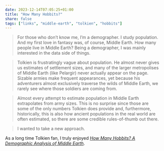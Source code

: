 ```yaml
---
date: 2023-12-14T07:05:25+01:00
title: "How Many Hobbits?"
share: false
tags: ["links", "middle-earth", "tolkien", "hobbits"]
---
```


>  For those who don’t know me, I’m a demographer. I study population. And my first love in fantasy was, of course, Middle Earth. How many people live in Middle Earth? Being a demographer, I was mainly interested in the data side of things. 

 > Tolkien is frustratingly vague about population. He almost never gives us estimates of settlement sizes, and many of the larger metropolises of Middle Earth (like Pelargir) never actually appear on the page. Sizable armies make frequent appearances, yet because his adventurers almost exclusively traverse the wilds of Middle Earth, we rarely see where those soldiers are coming from.

> Almost every attempt to estimate population in Middle Earth extrapolates from army sizes.  This is no surprise since those are some of the only numbers Tolkien does provide and, furthermore, historically, this is also how ancient populations in the real world are often estimated, so there are some credible rules-of-thumb out there.

 > I wanted to take a new approach.

As a long time Tolkien fan, I truly enjoyed *[How Many Hobbits? A Demographic Analysis of Middle Earth](https://medium.com/@lymanstone/how-many-hobbits-a-demographic-analysis-of-middle-earth-cd53b91d141f)*.

